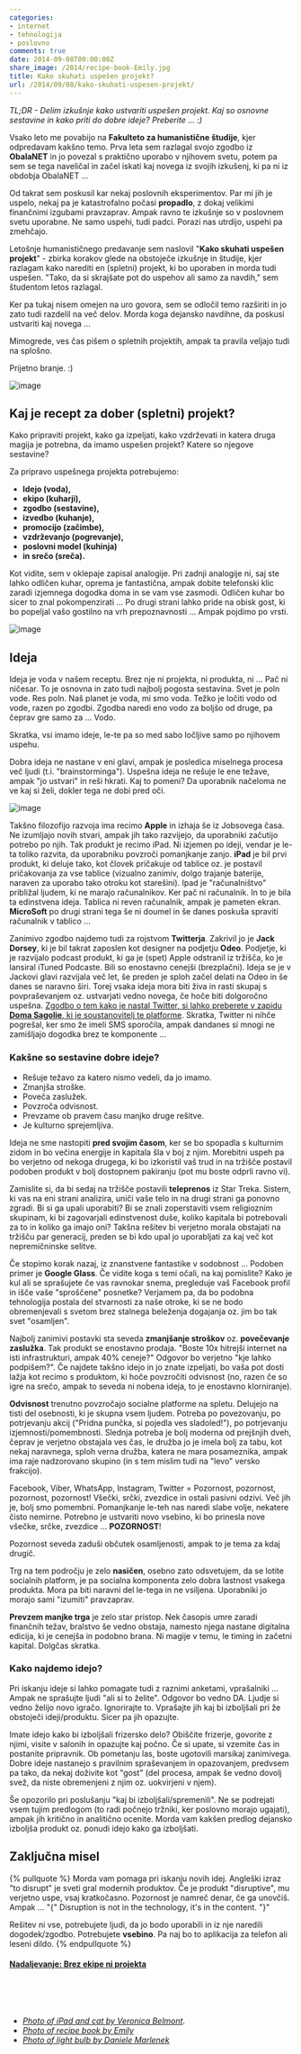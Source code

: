 ```yaml
---
categories: 
- internet
- tehnologija
- poslovno
comments: true
date: 2014-09-08T00:00:00Z
share_image: /2014/recipe-book-Emily.jpg
title: Kako skuhati uspešen projekt?
url: /2014/09/08/kako-skuhati-uspesen-projekt/
---
```


*TL;DR - Delim izkušnje kako ustvariti uspešen projekt. Kaj so osnovne sestavine in kako priti do dobre ideje? Preberite ... :)*

Vsako leto me povabijo na **Fakulteto za humanistične študije**, kjer odpredavam kakšno temo. Prva leta sem razlagal svojo zgodbo iz **ObalaNET** in jo povezal s praktično uporabo v njihovem svetu, potem pa sem se tega naveličal in začel iskati kaj novega iz svojih izkušenj, ki pa ni iz obdobja ObalaNET ...

Od takrat sem poskusil kar nekaj poslovnih eksperimentov. Par mi jih je uspelo, nekaj pa je katastrofalno počasi **propadlo**, z dokaj velikimi finančnimi izgubami pravzaprav. Ampak ravno te izkušnje so v poslovnem svetu uporabne. Ne samo uspehi, tudi padci. Porazi nas utrdijo, uspehi pa zmehčajo.

Letošnje humanističnego predavanje sem naslovil "**Kako skuhati uspešen projekt**" - zbirka korakov glede na obstoječe izkušnje in študije, kjer razlagam kako narediti en (spletni) projekt, ki bo uporaben in morda tudi uspešen. "Tako, da si skrajšate pot do uspehov ali samo za navdih," sem študentom letos razlagal.

Ker pa tukaj nisem omejen na uro govora, sem se odločil temo razširiti in jo zato tudi razdelil na več delov. Morda koga dejansko navdihne, da poskusi ustvariti kaj novega ...

Mimogrede, ves čas pišem o spletnih projektih, ampak ta pravila veljajo tudi na splošno.

Prijetno branje. :)

![image](/images/2014/recipe-book-Emily.jpg)

## Kaj je recept za dober (spletni) projekt?

Kako pripraviti projekt, kako ga izpeljati, kako vzdrževati in katera druga magija je potrebna, da imamo uspešen projekt? Katere so njegove sestavine? 

Za pripravo uspešnega projekta potrebujemo:

* **Idejo (voda),**
* **ekipo (kuharji),**
* **zgodbo (sestavine),**
* **izvedbo (kuhanje),**
* **promocijo (začimbe),**
* **vzdrževanjo (pogrevanje),**
* **poslovni model (kuhinja)**
* **in srečo (sreča).**

Kot vidite, sem v oklepaje zapisal analogije. Pri zadnji analogije ni, saj ste lahko odličen kuhar, oprema je fantastična, ampak dobite telefonski klic zaradi izjemnega dogodka doma in se vam vse zasmodi. Odličen kuhar bo sicer to znal pokompenzirati ... Po drugi strani lahko pride na obisk gost, ki bo popeljal vašo gostilno na vrh prepoznavnosti … Ampak pojdimo po vrsti.

![image](/images/2014/light-bulb-Daniele_Marlenek.jpg)


## Ideja

Ideja je voda v našem receptu. Brez nje ni projekta, ni produkta, ni … Pač ni ničesar. To je osnovna in zato tudi najbolj pogosta sestavina. Svet je poln vode. Res poln. Naš planet je voda, mi smo voda. Težko je ločiti vodo od vode, razen po zgodbi. Zgodba naredi eno vodo za boljšo od druge, pa čeprav gre samo za … Vodo. 

Skratka, vsi imamo ideje, le-te pa so med sabo ločljive samo po njihovem uspehu.

Dobra ideja ne nastane v eni glavi, ampak je posledica miselnega procesa več ljudi (t.i. "brainstorminga"). Uspešna ideja ne rešuje le ene težave, ampak "jo ustvari" in reši hkrati. Kaj to pomeni? Da uporabnik načeloma ne ve kaj si želi, dokler tega ne dobi pred oči. 

![image](/images/2014/ipad-cat-Veronica_Belmont.jpg)

Takšno filozofijo razvoja ima recimo **Apple** in izhaja še iz Jobsovega časa. Ne izumljajo novih stvari, ampak jih tako razvijejo, da uporabniki začutijo potrebo po njih. Tak produkt je recimo iPad. Ni izjemen po ideji, vendar je le-ta toliko razvita, da uporabniku povzroči pomanjkanje zanjo. **iPad** je bil prvi produkt, ki deluje tako, kot človek pričakuje od tablice oz. je postavil pričakovanja za vse tablice (vizualno zanimiv, dolgo trajanje baterije, naraven za uporabo tako otroku kot starešini). Ipad je "računalništvo" približal ljudem, ki ne marajo računalnikov. Ker pač ni računalnik. In to je bila ta edinstvena ideja. Tablica ni reven računalnik, ampak je pameten ekran. **MicroSoft** po drugi strani tega še ni doumel in še danes poskuša spraviti računalnik v tablico ... 

Zanimivo zgodbo najdemo tudi za rojstvom **Twitterja**. Zakrivil jo je **Jack Dorsey**, ki je bil takrat zaposlen kot designer na podjetju **Odeo**. Podjetje, ki je razvijalo podcast produkt, ki ga je (spet) Apple odstranil iz tržišča, ko je lansiral iTuned Podcaste. Bili so enostavno cenejši (brezplačni). Ideja se je v Jackovi glavi razvijala več let, še preden je sploh začel delati na Odeo in še danes se naravno širi. Torej vsaka ideja mora biti živa in rasti skupaj s povpraševanjem oz. ustvarjati vedno novega, če hoče biti dolgoročno uspešna. [Zgodbo o tem kako je nastal Twitter, si lahko preberete v zapidu **Doma Sagolie**, ki je soustanovitelj te platforme](http://www.140characters.com/2009/01/30/how-twitter-was-born/). Skratka, Twitter ni nihče pogrešal, ker smo že imeli SMS sporočila, ampak dandanes si mnogi ne zamišljajo dogodka brez te komponente ...


### Kakšne so sestavine dobre ideje?

* Rešuje težavo za katero nismo vedeli, da jo imamo.
* Zmanjša stroške.
* Poveča zaslužek.
* Povzroča odvisnost.
* Prevzame ob pravem času manjko druge rešitve.
* Je kulturno sprejemljiva.

Ideja ne sme nastopiti **pred svojim časom**, ker se bo spopadla s kulturnim zidom in bo večina energije in kapitala šla v boj z njim. Morebitni uspeh pa bo verjetno od nekoga drugega, ki bo izkoristil vaš trud in na tržišče postavil podoben produkt v bolj dostopnem pakiranju (pot mu boste odprli ravno vi).

Zamislite si, da bi sedaj na tržišče postavili **teleprenos** iz Star Treka. Sistem, ki vas na eni strani analizira, uniči vaše telo in na drugi strani ga ponovno zgradi. Bi si ga upali uporabiti? Bi se znali zoperstaviti vsem religioznim skupinam, ki bi zagovarjali edinstvenost duše, koliko kapitala bi potrebovali za to in koliko ga imajo oni? Takšna rešitev bi verjetno morala obstajati na tržišču par generacij, preden se bi kdo upal jo uporabljati za kaj več kot nepremičninske selitve.

Če stopimo korak nazaj, iz znanstvene fantastike v sodobnost ... Podoben primer je **Google Glass**. Če vidite koga s temi očali, na kaj pomislite? Kako je kul ali se sprašujete če vas ravnokar snema, pregleduje vaš Facebook profil in išče vaše "sproščene" posnetke? Verjamem pa, da bo podobna tehnologija postala del stvarnosti za naše otroke, ki se ne bodo obremenjevali s svetom brez stalnega beleženja dogajanja oz. jim bo tak svet "osamljen".

Najbolj zanimivi postavki sta seveda **zmanjšanje stroškov** oz. **povečevanje zaslužka**. Tak produkt se enostavno prodaja. "Boste 10x hitrejši internet na isti infrastrukturi, ampak 40% ceneje?" Odgovor bo verjetno "kje lahko podpišem?". Če najdete takšno idejo in jo znate izpeljati, bo vaša pot dosti lažja kot recimo s produktom, ki hoče povzročiti odvisnost (no, razen če so igre na srečo, ampak to seveda ni nobena ideja, to je enostavno klorniranje).

**Odvisnost** trenutno povzročajo socialne platforme na spletu. Delujejo na tisti del osebnosti, ki je skupna vsem ljudem. Potreba po povezovanju, po potrjevanju akcij ("Pridna punčka, si pojedla ves sladoled!"), po potrjevanju izjemnosti/pomembnosti. Slednja potreba je bolj moderna od prejšnjih dveh, čeprav je verjetno obstajala ves čas, le družba jo je imela bolj za tabu, kot nekaj naravnega, sploh verna družba, katera ne mara posameznika, ampak ima raje nadzorovano skupino (in s tem mislim tudi na "levo" versko frakcijo). 

Facebook, Viber, WhatsApp, Instagram, Twitter = Pozornost, pozornost, pozornost, pozornost! Všečki, srčki, zvezdice in ostali pasivni odzivi. Več jih je, bolj smo pomembni. Pomanjkanje le-teh nas naredi slabe volje, nekatere čisto nemirne. Potrebno je ustvariti novo vsebino, ki bo prinesla nove všečke, srčke, zvezdice … **POZORNOST**!

Pozornost seveda zaduši občutek osamljenosti, ampak to je tema za kdaj drugič.

Trg na tem področju je zelo **nasičen**, osebno zato odsvetujem, da se lotite socialnih platform, je pa socialna komponenta zelo dobra lastnost vsakega produkta. Mora pa biti naravni del le-tega in ne vsiljena. Uporabniki jo morajo sami "izumiti" pravzaprav.

**Prevzem manjke trga** je zelo star pristop. Nek časopis umre zaradi finančnih težav, bralstvo še vedno obstaja, namesto njega nastane digitalna edicija, ki je cenejša in podobno brana. Ni magije v temu, le timing in začetni kapital. Dolgčas skratka.


### Kako najdemo idejo?

Pri iskanju ideje si lahko pomagate tudi z raznimi anketami, vprašalniki … Ampak ne sprašujte ljudi "ali si to želite". Odgovor bo vedno DA. Ljudje si vedno želijo novo igračo. Ignorirajte to. Vprašajte jih kaj bi izboljšali pri že obstoječi ideji/produktu. Sicer pa jih opazujte. 

Imate idejo kako bi izboljšali frizersko delo? Obiščite frizerje, govorite z njimi, visite v salonih in opazujte kaj počno. Če si upate, si vzemite čas in postanite pripravnik. Ob pometanju las, boste ugotovili marsikaj zanimivega. Dobre ideje nastanejo s pravilnim spraševanjem in opazovanjem, predvsem pa tako, da nekaj doživite kot "gost" (del procesa, ampak še vedno dovolj svež, da niste obremenjeni z njim oz. uokvirjeni v njem).

Še opozorilo pri poslušanju "kaj bi izboljšali/spremenili". Ne se podrejati vsem tujim predlogom (to radi počnejo tržniki, ker poslovno morajo ugajati), ampak jih kritično in analitično ocenite. Morda vam kakšen predlog dejansko izboljša produkt oz. ponudi idejo kako ga izboljšati.

## Zaključna misel

{% pullquote %}
Morda vam pomaga pri iskanju novih idej. Angleški izraz "to disrupt" je sveti gral modernih produktov. Če je produkt "disruptive", mu verjetno uspe, vsaj kratkočasno. Pozornost je namreč denar, če ga unovčiš. Ampak … "{" Disruption is not in the technology, it's in the content. "}"

Rešitev ni vse, potrebujete ljudi, da jo bodo uporabili in iz nje naredili dogodek/zgodbo. Potrebujete **vsebino**. Pa naj bo to aplikacija za telefon ali leseni dildo.
{% endpullquote %}


#### [Nadaljevanje: Brez ekipe ni projekta](/2014/09/30/kako-skuhati-uspesen-projekt-ekipa/)

<br><br><br>


+ *[Photo of iPad and cat by Veronica Belmont](https://flic.kr/p/7QPvjg)*.
+ *[Photo of recipe book by Emily](https://flic.kr/p/88rEkf)*
+ *[Photo of light bulb by Daniele Marlenek](https://flic.kr/p/48gW5s)*

